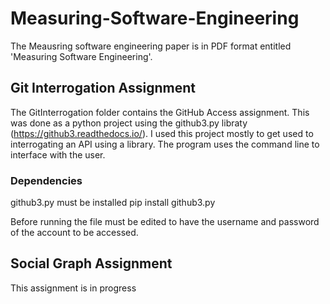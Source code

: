 # Measuring-Software-Engineering

The Meausring software engineering paper is in PDF format entitled 'Measuring Software Engineering'.

## Git Interrogation Assignment
The GitInterrogation folder contains the GitHub Access assignment. This was done as a python project using the github3.py libraty (https://github3.readthedocs.io/). I used this project mostly to get used to interrogating an API using a library.
The program uses the command line to interface with the user. 
### Dependencies
github3.py must be installed 
pip install github3.py

Before running the file must be edited to have the username and password of the account to be accessed.

## Social Graph Assignment
This assignment is in progress

